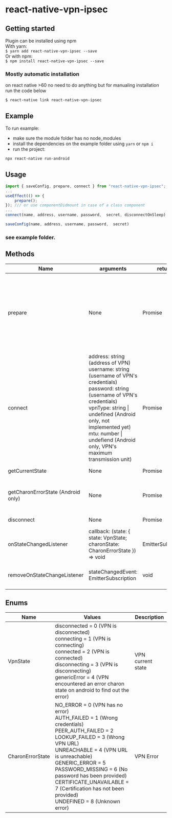 # react-native-vpn-ipsec

## Getting started

Plugin can be installed using npm<br>
With yarn:<br>
`$ yarn add react-native-vpn-ipsec --save`<br>
Or with npm:<br>
`$ npm install react-native-vpn-ipsec --save`<br>

### Mostly automatic installation

on react native >60 no need to do anything but for manualing installation run the code below

`$ react-native link react-native-vpn-ipsec`

## Example

To run example:

- make sure the module folder has no node_modules
- install the dependencies on the example folder using `yarn` or `npm i`
- run the project:

```
npx react-native run-android
```

## Usage

```javascript
import { saveConfig, prepare, connect } from "react-native-vpn-ipsec";
...
useEffect(() => {
	prepare();
}); /// or use componentDidmount in case of a class component
...
connect(name, address, username, password,  secret, disconnectOnSleep)

saveConfig(name, address, username, password,  secret)
```

### see example folder.

## Methods

| Name                               | arguments                                                                                                                                                                                                                                                                                    | returns                   | Description                                                                                                 |
| ---------------------------------- | -------------------------------------------------------------------------------------------------------------------------------------------------------------------------------------------------------------------------------------------------------------------------------------------- | ------------------------- | ----------------------------------------------------------------------------------------------------------- |
| prepare                            | None                                                                                                                                                                                                                                                                                         | Promise<void>             | Android: This will ask permission and do necessary setups<br>IOS: This will listen for status change on vpn |
| connect                            | address: string (address of VPN)<br>username: string (username of VPN's credentials)<br>password: string (username of VPN's credentials)<br>vpnType: string \| undefined (Android only, not implemented yet)<br>mtu: number \| undefiend (Android only, VPN's maximum transmission unit)<br> | Promise<void>             | Connect to vpn with provided credentials                                                                    |
| getCurrentState                    | None                                                                                                                                                                                                                                                                                         | Promise<VpnState>         | Get current VPN state                                                                                       |
| getCharonErrorState (Android only) | None                                                                                                                                                                                                                                                                                         | Promise<CharonErrorState> | Get current VPN Error state (Android only)                                                                  |
| disconnect                         | None                                                                                                                                                                                                                                                                                         | Promise<void>             | Disconnect the VPN                                                                                          |
| onStateChangedListener             | callback: (state: { state: VpnState; charonState: CharonErrorState }) => void                                                                                                                                                                                                                | EmitterSubscription       | Will call the callback on state change                                                                      |
| removeOnStateChangeListener        | stateChangedEvent: EmitterSubscription                                                                                                                                                                                                                                                       | void                      | Remove the state change listener                                                                            |

## Enums

| Name             | Values                                                                                                                                                                                                                                                                                                                                                             | Description       |
| ---------------- | ------------------------------------------------------------------------------------------------------------------------------------------------------------------------------------------------------------------------------------------------------------------------------------------------------------------------------------------------------------------ | ----------------- |
| VpnState         | disconnected = 0 (VPN is disconnected)<br>connecting = 1 (VPN is connecting)<br>connected = 2 (VPN is connected)<br>disconnecting = 3 (VPN is disconnecting)<br>genericError = 4 (VPN encountered an error charon state on android to find out the error)                                                                                                          | VPN current state |
| CharonErrorState | NO_ERROR = 0 (VPN has no error)<br>AUTH_FAILED = 1 (Wrong credentials)<br>PEER_AUTH_FAILED = 2<br>LOOKUP_FAILED = 3 (Wrong VPN URL)<br>UNREACHABLE = 4 (VPN URL is unreachable)<br>GENERIC_ERROR = 5<br>PASSWORD_MISSING = 6 (No password has been provided)<br>CERTIFICATE_UNAVAILABLE = 7 (Certification has not been provided)<br>UNDEFINED = 8 (Unknown error) | VPN Error         |
